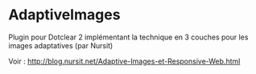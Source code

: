 AdaptiveImages
==============

Plugin pour Dotclear 2 implémentant la technique en 3 couches pour les images adaptatives (par Nursit)

Voir : http://blog.nursit.net/Adaptive-Images-et-Responsive-Web.html
